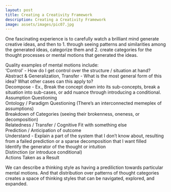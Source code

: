 ```yaml
---
layout: post
title: Creating a Creativity Framework
description: Creating a Creativity Framework
image: assets/images/pic07.jpg
---
```


One fascinating experience is to carefully watch a brilliant mind generate creative ideas, and then to 1. through seeing patterns and similarities among the generated ideas, categorize them and 2. create categories for the thought processes or mental motions that generated the ideas.

Quality examples of mental motions include:  
‘Control’ - How do I get control over the structure / situation at hand?  
Abstract & Generalization, Transfer - What is the most general form of this idea? What other cases can this apply to?  
Decompose - Ex., Break the concept down into its sub-concepts, break a situation into sub-cases, or add nuance through introducing a conditional.  
Assumption Questioning  
	Ontology / Paradigm Questioning (There’s an interconnected memeplex of assumptions)  
	Breakdown of Categories (seeing their brokenness, oneness, or decomposition)  
Relatedness / Transfer / Cognitive Fit with something else  
Prediction / Anticipation of outcome  
Understand - Explain a part of the system that I don’t know about, resulting from a failed prediction or a sparse decomposition that I want filled  
Identify the generator of the thought or intuition  
Distinction (or introduce conditional)  
Actions Taken as a Result  


We can describe a thinking style as having a prediliction towards particular mental motions. And that distribution over patterns of thought categories creates a space of thinking styles that can be navigated, explored, and expanded.